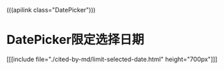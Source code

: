 (((apilink class="DatePicker")))
# DatePicker限定选择日期

[[[include file="./cited-by-md/limit-selected-date.html" height="700px"]]]